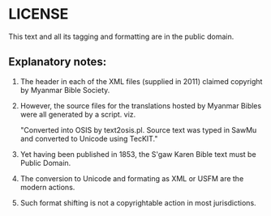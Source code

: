 # LICENSE
This text and all its tagging and formatting are in the public domain. 


## Explanatory notes:
1. The header in each of the XML files (supplied in 2011) claimed copyright by Myanmar Bible Society.
2. However, the source files for the translations hosted by Myanmar Bibles were all generated by a script. viz.

   "Converted into OSIS by text2osis.pl. Source text was typed in SawMu and converted to Unicode using TecKIT." 
3. Yet having been published in 1853, the S'gaw Karen Bible text must be Public Domain.
4. The conversion to Unicode and formating as XML or USFM are the modern actions.
5. Such format shifting is not a copyrightable action in most jurisdictions.
